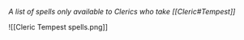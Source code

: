 *A list of spells only available to Clerics who take [[Cleric#Tempest]]*

![[Cleric Tempest spells.png]]